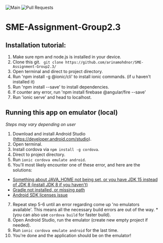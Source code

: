 
![Main](https://github.com/arinamohdnor/SME-Assignment-Group2.3/workflows/Main%20Branch/badge.svg)
![Pull Requests](https://github.com/arinamohdnor/SME-Assignment-Group2.3/workflows/Pull%20Requests/badge.svg)

# SME-Assignment-Group2.3

## Installation tutorial:

1. Make sure npm and node.js is installed in your device.
2. Clone this git. 
 ``` git clone https://github.com/arinamohdnor/SME-Assignment-Group2.3/```
3. Open terminal and direct to project directory.
4. Run 'npm install -g @ionic/cli' to install ionic commands. (if u haven't installed it) 
5. Run 'npm install --save' to install dependencies.
6. If counter any error, run 'npm install firebase @angular/fire --save'
7. Run 'ionic serve' and head to localhost.

## Running this app on emulator (local)

*Steps may vary depending on user*

1. Download and install Android Studio (https://developer.android.com/studio).
2. Open terminal.
3. Install cordova via ```npm install -g cordova```.
4. Direct to project directory.
5. Run ```ionic cordova emulate android```.
6. You'll most likely encounter one of these error, and here are the solutions:

- [Something about JAVA_HOME not being set, or you have JDK 15 instead of JDK 8 (install JDK 8 if you haven't)](https://stackoverflow.com/a/63152392)
- [Gradle not installed, or missing path](https://stackoverflow.com/a/43692039)
- [Android SDK licenses issue](https://stackoverflow.com/a/57554165)

7. Repeat step 5-6 until an error regarding come up 'no emulators available'. This means all the necessary build errors are out of the way. *(you can also use ```cordova build``` for faster build).
8. Open Android Studio, run the emulator (create new empty project if needed).
9. Run ```ionic cordova emulate android``` for the last time.
10. You're done and the application should be on the emulator!

